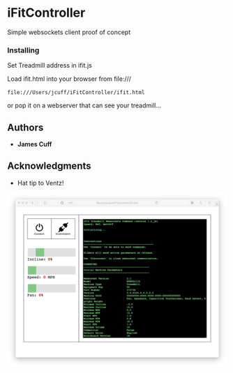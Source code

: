 
# iFitController

Simple websockets client proof of concept


### Installing

Set Treadmill address in ifit.js

Load ifit.html into your browser from file:///

```
file:///Users/jcuff/iFitController/ifit.html 
```

or pop it on a webserver that can see your treadmill...



## Authors

* **James Cuff** 


## Acknowledgments

* Hat tip to Ventz! 



![Alt text](images/screenie.png?raw=true "Screenie")

